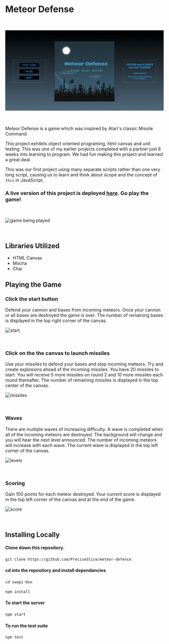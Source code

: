 # Meteor Defense

<br/>

![game](./images/markdownGifs/main-page.png)

<br>

Meteor Defense is a game which was inspired by Atari's classic Missile Command. 

This project exhibits object oriented programing, html canvas and unit testing. This was one of my earlier projects completed with a partner just 8 weeks into learning to program. We had fun making this project and learned a great deal.  

This was our first project using many separate scripts rather than one very long script, causing us to learn and think about scope and the concept of `this` in JavaScript.

### A live version of this project is deployed [here](http://meteor-defense.surge.sh/). Go play the game!

<br/>

![game being played](./images/markdownGifs/long.gif)

<br/>

## Libraries Utilized

* HTML Canvas 
* Mocha
* Chai

## Playing the Game

### Click the start button

Defend your cannon and bases from incoming meteors. Once your cannon or all bases are destroyed the game is over. The number of remaining bases is displayed in the top right corner of the canvas.   

![start](./images/markdownGifs/start.gif)

<br/>

### Click on the the canvas to launch missiles

Use your missiles to defend your bases and stop incoming meteors. Try and create explosions ahead of the incoming missiles. You have 20 missiles to start. You will receive 5 more missiles on round 2 and 10 more missiles each round thereafter. The number of remaining missiles is displayed in the top center of the canvas.

![missiles](./images/markdownGifs/missile.gif)

<br/>

### Waves

There are multiple waves of increasing difficulty. A wave is completed when all of the incoming meteors are destroyed. The background will change and you will hear the next level announced. The number of incoming meteors will increase with each wave. The current wave is displayed in the top left corner of the canvas.

![levels](./images/markdownGifs/levels.gif)

<br/>  

### Scoring 

Gain 100 points for each meteor destroyed. Your current score is displayed in the top left corner of the canvas and at the end of the game.

![score](./images/markdownGifs/score.gif)

<br/>

## Installing Locally 

#### Clone down this repository. 

`git clone https://github.com/PreciseSlice/meteor-defence`

#### cd into the repository and install dependancies 

`cd swapi-box`

`npm install`

#### To start the server 

`npm start`

#### To run the test suite

`npm test`
